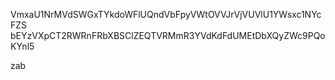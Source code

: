 VmxaU1NrMVdSWGxTYkdoWFlUQndVbFpyVWtOVVJrVjVUVlU1YWsxc1NYcFZS
bEYzVXpCT2RWRnFRbXBSClZEQTVRMmR3YVdKdFdUMEtDbXQyZWc9PQoKYnl5

zab